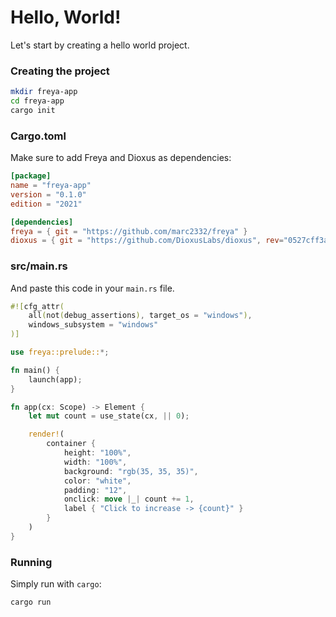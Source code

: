 # Hello, World!

Let's start by creating a hello world project.

### Creating the project

```sh
mkdir freya-app
cd freya-app
cargo init
```

### Cargo.toml

Make sure to add Freya and Dioxus as dependencies:

```toml
[package]
name = "freya-app"
version = "0.1.0"
edition = "2021"

[dependencies]
freya = { git = "https://github.com/marc2332/freya" }
dioxus = { git = "https://github.com/DioxusLabs/dioxus", rev="0527cff3a59ba3176f7510a7234c5977ce1b17d7", features = ["macro", "hooks"]}
```

### src/main.rs

And paste this code in your `main.rs` file.

```rust no_run
#![cfg_attr(
    all(not(debug_assertions), target_os = "windows"),
    windows_subsystem = "windows"
)]

use freya::prelude::*;

fn main() {
    launch(app);
}

fn app(cx: Scope) -> Element {
    let mut count = use_state(cx, || 0);

    render!(
        container {
            height: "100%",
            width: "100%",
            background: "rgb(35, 35, 35)",
            color: "white",
            padding: "12",
            onclick: move |_| count += 1,
            label { "Click to increase -> {count}" }
        }
    )
}
```

### Running
Simply run with `cargo`:

```sh
cargo run
```
